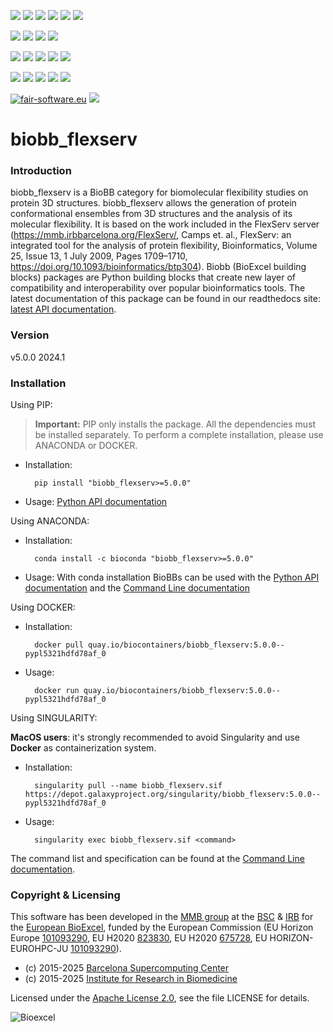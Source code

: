 [![](https://img.shields.io/github/v/tag/bioexcel/biobb_flexserv?label=Version)](https://GitHub.com/bioexcel/biobb_flexserv/tags/)
[![](https://img.shields.io/pypi/v/biobb-flexserv.svg?label=Pypi)](https://pypi.python.org/pypi/biobb-flexserv/)
[![](https://img.shields.io/conda/vn/bioconda/biobb_flexserv?label=Conda)](https://anaconda.org/bioconda/biobb_flexserv)
[![](https://img.shields.io/conda/dn/bioconda/biobb_flexserv?label=Conda%20Downloads)](https://anaconda.org/bioconda/biobb_flexserv)
[![](https://img.shields.io/badge/Docker-Quay.io-blue)](https://quay.io/repository/biocontainers/biobb_flexserv?tab=tags)
[![](https://img.shields.io/badge/Singularity-GalaxyProject-blue)](https://depot.galaxyproject.org/singularity/biobb_flexserv:5.0.0--pypl5321hdfd78af_0)

[![](https://img.shields.io/badge/OS-Unix%20%7C%20MacOS-blue)](https://github.com/bioexcel/biobb_flexserv)
[![](https://img.shields.io/pypi/pyversions/biobb-flexserv.svg?label=Python%20Versions)](https://pypi.org/project/biobb-flexserv/)
[![](https://img.shields.io/badge/License-Apache%202.0-blue.svg)](https://opensource.org/licenses/Apache-2.0)
[![](https://img.shields.io/badge/Open%20Source%3f-Yes!-blue)](https://github.com/bioexcel/biobb_flexserv)

[![](https://readthedocs.org/projects/biobb-flexserv/badge/?version=latest&label=Docs)](https://biobb-flexserv.readthedocs.io/en/latest/?badge=latest)
[![](https://img.shields.io/website?down_message=Offline&label=Biobb%20Website&up_message=Online&url=https%3A%2F%2Fmmb.irbbarcelona.org%2Fbiobb%2F)](https://mmb.irbbarcelona.org/biobb/)
[![](https://img.shields.io/badge/Youtube-tutorials-blue?logo=youtube&logoColor=red)](https://www.youtube.com/@BioExcelCoE/search?query=biobb)
[![](https://zenodo.org/badge/DOI/10.1038/s41597-019-0177-4.svg)](https://doi.org/10.1038/s41597-019-0177-4)
[![](https://img.shields.io/endpoint?color=brightgreen&url=https%3A%2F%2Fapi.juleskreuer.eu%2Fcitation-badge.php%3Fshield%26doi%3D10.1038%2Fs41597-019-0177-4)](https://www.nature.com/articles/s41597-019-0177-4#citeas)

[![](https://docs.bioexcel.eu/biobb_flexserv/junit/testsbadge.svg)](https://docs.bioexcel.eu/biobb_flexserv/junit/report.html)
[![](https://docs.bioexcel.eu/biobb_flexserv/coverage/coveragebadge.svg)](https://docs.bioexcel.eu/biobb_flexserv/coverage/)
[![](https://docs.bioexcel.eu/biobb_flexserv/flake8/flake8badge.svg)](https://docs.bioexcel.eu/biobb_flexserv/flake8/)
[![](https://img.shields.io/github/last-commit/bioexcel/biobb_flexserv?label=Last%20Commit)](https://github.com/bioexcel/biobb_flexserv/commits/master)
[![](https://img.shields.io/github/issues/bioexcel/biobb_flexserv.svg?color=brightgreen&label=Issues)](https://GitHub.com/bioexcel/biobb_flexserv/issues/)

[![fair-software.eu](https://img.shields.io/badge/fair--software.eu-%E2%97%8F%20%20%E2%97%8F%20%20%E2%97%8F%20%20%E2%97%8F%20%20%E2%97%8F-green)](https://fair-software.eu)
[![](https://www.bestpractices.dev/projects/8847/badge)](https://www.bestpractices.dev/projects/8847)

[](https://bestpractices.coreinfrastructure.org/projects/8847/badge)

[//]: # (The previous line invisible link is for compatibility with the howfairis script https://github.com/fair-software/howfairis-github-action/tree/main wich uses the old bestpractices URL)

# biobb_flexserv

### Introduction
biobb_flexserv is a BioBB category for biomolecular flexibility studies on protein 3D structures.
biobb_flexserv allows the generation of protein conformational ensembles from 3D structures and the analysis of its molecular flexibility. It is based on the work included in the FlexServ server (https://mmb.irbbarcelona.org/FlexServ/, Camps et. al., FlexServ: an integrated tool for the analysis of protein flexibility, Bioinformatics, Volume 25, Issue 13, 1 July 2009, Pages 1709–1710, https://doi.org/10.1093/bioinformatics/btp304).
Biobb (BioExcel building blocks) packages are Python building blocks that
create new layer of compatibility and interoperability over popular
bioinformatics tools.
The latest documentation of this package can be found in our readthedocs site:
[latest API documentation](http://biobb-flexserv.readthedocs.io/en/latest/).

### Version
v5.0.0 2024.1

### Installation
Using PIP:

> **Important:** PIP only installs the package. All the dependencies must be installed separately. To perform a complete installation, please use ANACONDA or DOCKER.

* Installation:


        pip install "biobb_flexserv>=5.0.0"


* Usage: [Python API documentation](https://biobb-flexserv.readthedocs.io/en/latest/modules.html)

Using ANACONDA:

* Installation:


        conda install -c bioconda "biobb_flexserv>=5.0.0"


* Usage: With conda installation BioBBs can be used with the [Python API documentation](https://biobb-flexserv.readthedocs.io/en/latest/modules.html) and the [Command Line documentation](https://biobb-flexserv.readthedocs.io/en/latest/command_line.html)

Using DOCKER:

* Installation:


        docker pull quay.io/biocontainers/biobb_flexserv:5.0.0--pypl5321hdfd78af_0


* Usage:


        docker run quay.io/biocontainers/biobb_flexserv:5.0.0--pypl5321hdfd78af_0

Using SINGULARITY:

**MacOS users**: it's strongly recommended to avoid Singularity and use **Docker** as containerization system.

* Installation:


        singularity pull --name biobb_flexserv.sif https://depot.galaxyproject.org/singularity/biobb_flexserv:5.0.0--pypl5321hdfd78af_0


* Usage:


        singularity exec biobb_flexserv.sif <command>

The command list and specification can be found at the [Command Line documentation](https://biobb-flexserv.readthedocs.io/en/latest/command_line.html).

### Copyright & Licensing
This software has been developed in the [MMB group](http://mmb.irbbarcelona.org) at the [BSC](http://www.bsc.es/) & [IRB](https://www.irbbarcelona.org/) for the [European BioExcel](http://bioexcel.eu/), funded by the European Commission (EU Horizon Europe [101093290](https://cordis.europa.eu/project/id/101093290), EU H2020 [823830](http://cordis.europa.eu/projects/823830), EU H2020 [675728](http://cordis.europa.eu/projects/675728), EU HORIZON-EUROHPC-JU [101093290](https://cordis.europa.eu/project/id/101093290)).

* (c) 2015-2025 [Barcelona Supercomputing Center](https://www.bsc.es/)
* (c) 2015-2025 [Institute for Research in Biomedicine](https://www.irbbarcelona.org/)

Licensed under the
[Apache License 2.0](https://www.apache.org/licenses/LICENSE-2.0), see the file LICENSE for details.

![](https://bioexcel.eu/wp-content/uploads/2019/04/Bioexcell_logo_1080px_transp.png "Bioexcel")
